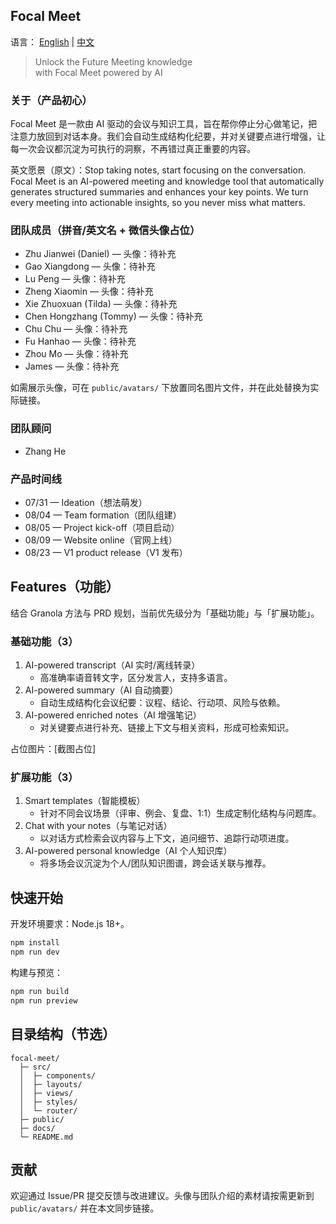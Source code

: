 ## Focal Meet

语言： [English](README.md) | [中文](README_ZH.md)

> Unlock the Future Meeting knowledge  
> with Focal Meet powered by AI

### 关于（产品初心）

Focal Meet 是一款由 AI 驱动的会议与知识工具，旨在帮你停止分心做笔记，把注意力放回到对话本身。我们会自动生成结构化纪要，并对关键要点进行增强，让每一次会议都沉淀为可执行的洞察，不再错过真正重要的内容。

英文愿景（原文）：Stop taking notes, start focusing on the conversation. Focal Meet is an AI-powered meeting and knowledge tool that automatically generates structured summaries and enhances your key points. We turn every meeting into actionable insights, so you never miss what matters.

### 团队成员（拼音/英文名 + 微信头像占位）

- Zhu Jianwei (Daniel) — 头像：待补充
- Gao Xiangdong — 头像：待补充
- Lu Peng — 头像：待补充
- Zheng Xiaomin — 头像：待补充
- Xie Zhuoxuan (Tilda) — 头像：待补充
- Chen Hongzhang (Tommy) — 头像：待补充
- Chu Chu — 头像：待补充
- Fu Hanhao — 头像：待补充
- Zhou Mo — 头像：待补充
- James — 头像：待补充

如需展示头像，可在 `public/avatars/` 下放置同名图片文件，并在此处替换为实际链接。

### 团队顾问

- Zhang He

### 产品时间线

- 07/31 — Ideation（想法萌发）
- 08/04 — Team formation（团队组建）
- 08/05 — Project kick-off（项目启动）
- 08/09 — Website online（官网上线）
- 08/23 — V1 product release（V1 发布）

## Features（功能）

结合 Granola 方法与 PRD 规划，当前优先级分为「基础功能」与「扩展功能」。

### 基础功能（3）

1. AI-powered transcript（AI 实时/离线转录）
   - 高准确率语音转文字，区分发言人，支持多语言。
2. AI-powered summary（AI 自动摘要）
   - 自动生成结构化会议纪要：议程、结论、行动项、风险与依赖。
3. AI-powered enriched notes（AI 增强笔记）
   - 对关键要点进行补充、链接上下文与相关资料，形成可检索知识。

占位图片：[截图占位]

### 扩展功能（3）

1. Smart templates（智能模板）
   - 针对不同会议场景（评审、例会、复盘、1:1）生成定制化结构与问题库。
2. Chat with your notes（与笔记对话）
   - 以对话方式检索会议内容与上下文，追问细节、追踪行动项进度。
3. AI-powered personal knowledge（AI 个人知识库）
   - 将多场会议沉淀为个人/团队知识图谱，跨会话关联与推荐。

## 快速开始

开发环境要求：Node.js 18+。

```bash
npm install
npm run dev
```

构建与预览：

```bash
npm run build
npm run preview
```

## 目录结构（节选）

```
focal-meet/
  ├─ src/
  │  ├─ components/
  │  ├─ layouts/
  │  ├─ views/
  │  ├─ styles/
  │  └─ router/
  ├─ public/
  ├─ docs/
  └─ README.md
```

## 贡献

欢迎通过 Issue/PR 提交反馈与改进建议。头像与团队介绍的素材请按需更新到 `public/avatars/` 并在本文同步链接。


